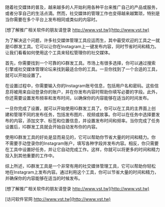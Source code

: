 随着社交媒体的普及，越来越多的人开始利用各种平台来推广自己的产品或服务，或者分享自己的生活点滴。然而，社交媒体的管理工作也变得越来越繁琐，特别是当你需要在多个平台上发布相同或类似的内容时。

[想了解推广相关软件的朋友请登录 http://www.vst.tw](http://www.vst.tw)

为了解决这个问题，许多社交媒体管理工具应运而生，其中最受欢迎的工具之一就是IG群发工具。它可以让你在Instagram上一键发布内容，同时节省时间和精力。让我们看看如何使用这个工具来轻松管理你的社交媒体。

首先，你需要找到一个可靠的IG群发工具。市场上有很多选择，你可以通过搜索引擎或社交媒体管理论坛来找到最适合你的工具。一旦你找到了一个合适的工具，就可以开始设置了。

在设置过程中，你需要输入你的Instagram账号信息，包括用户名和密码。这些信息将被用来自动登录你的账户，并在你发布内容时帮助你填写必要的字段。此外，你还需要设置发布频率和发布时间，以确保你的内容能够在适当的时间发布。

一旦你完成了设置，就可以开始使用IG群发工具了。你可以在工具的主界面上创建和管理不同的发布任务，包括发布图片、视频或故事。你可以在任务中选择要发布的内容，添加文字、标签和位置信息，并设置发布时间和频率。当你完成了任务设置后，IG群发工具就会开始自动发布你的内容。

使用IG群发工具的好处是显而易见的，它可以帮助你节省大量的时间和精力。你不需要手动登录你的Instagram账户，填写各种字段并发布内容。相反，你只需要在工具中设置好任务，并让它自动完成工作。这样，你就可以将更多的时间和精力投入到其他重要的工作中。

综上所述，IG群发工具是一个非常有用的社交媒体管理工具，它可以帮助你轻松地在Instagram上发布内容。通过利用这个工具，你可以节省大量的时间和精力，并确保你的内容能够在适当的时候发布。

[想了解推广相关软件的朋友请登录 http://www.vst.tw](http://www.vst.tw)


[访问软件官网 http://www.vst.tw](http://www.vst.tw)
